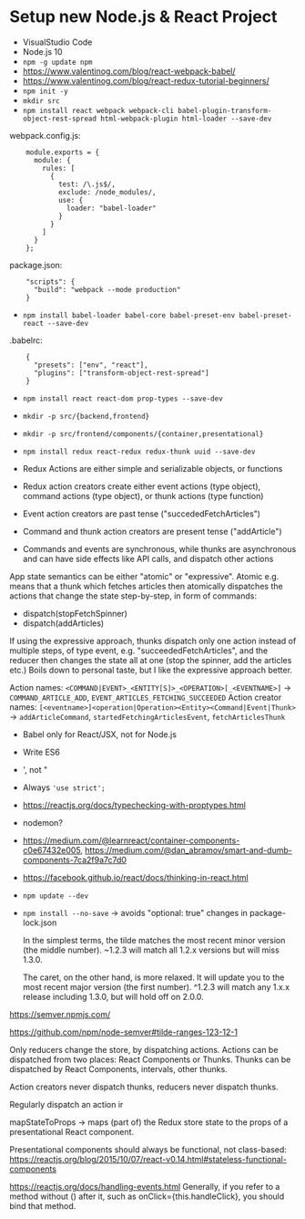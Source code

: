 # Setup new Node.js & React Project

- VisualStudio Code
- Node.js 10
- `npm -g update npm`
- https://www.valentinog.com/blog/react-webpack-babel/
- https://www.valentinog.com/blog/react-redux-tutorial-beginners/
- `npm init -y`
- `mkdir src`
- `npm install react webpack webpack-cli babel-plugin-transform-object-rest-spread html-webpack-plugin html-loader --save-dev`

webpack.config.js:
```
    module.exports = {
      module: {
        rules: [
          {
            test: /\.js$/,
            exclude: /node_modules/,
            use: {
              loader: "babel-loader"
            }
          }
        ]
      }
    };
```

package.json:
```
    "scripts": {
      "build": "webpack --mode production"
    }
```

- `npm install babel-loader babel-core babel-preset-env babel-preset-react --save-dev`

.babelrc:
```
    {
      "presets": ["env", "react"],
      "plugins": ["transform-object-rest-spread"]
    }
```

- `npm install react react-dom prop-types --save-dev`

- `mkdir -p src/{backend,frontend}`
- `mkdir -p src/frontend/components/{container,presentational}`

- `npm install redux react-redux redux-thunk uuid --save-dev`


- Redux Actions are either simple and serializable objects, or functions
- Redux action creators create either event actions (type object), command actions (type object), or thunk actions (type function)
- Event action creators are past tense ("succededFetchArticles")
- Command and thunk action creators are present tense ("addArticle")
- Commands and events are synchronous, while thunks are asynchronous and can have side effects like API calls, and dispatch other actions

App state semantics can be either "atomic" or "expressive". Atomic e.g. means that a thunk which fetches articles then atomically dispatches the actions that change the state step-by-step, in form of commands:
- dispatch(stopFetchSpinner)
- dispatch(addArticles)

If using the expressive approach, thunks dispatch only one action instead of multiple steps, of type event, e.g. "succeededFetchArticles", and the reducer then changes the state all at one (stop the spinner, add the articles etc.)
Boils down to personal taste, but I like the expressive approach better.

Action names: `<COMMAND|EVENT>_<ENTITY[S]>_<OPERATION>[_<EVENTNAME>]` -> `COMMAND_ARTICLE_ADD`, `EVENT_ARTICLES_FETCHING_SUCCEEDED`
Action creator names: `[<eventname>]<operation|Operation><Entity><Command|Event|Thunk>` -> `addArticleCommand`, `startedFetchingArticlesEvent`, `fetchArticlesThunk`



- Babel only for React/JSX, not for Node.js
- Write ES6
- ', not "
- Always `'use strict';`
- https://reactjs.org/docs/typechecking-with-proptypes.html
- nodemon?
- https://medium.com/@learnreact/container-components-c0e67432e005, https://medium.com/@dan_abramov/smart-and-dumb-components-7ca2f9a7c7d0
- https://facebook.github.io/react/docs/thinking-in-react.html
- `npm update --dev`
- `npm install --no-save` -> avoids "optional: true" changes in package-lock.json

    In the simplest terms, the tilde matches the most recent minor version (the middle number). ~1.2.3 will match all 1.2.x versions but will miss 1.3.0.

    The caret, on the other hand, is more relaxed. It will update you to the most recent major version (the first number). ^1.2.3 will match any 1.x.x release including 1.3.0, but will hold off on 2.0.0.

https://semver.npmjs.com/
  
https://github.com/npm/node-semver#tilde-ranges-123-12-1


Only reducers change the store, by dispatching actions. Actions can be dispatched from two places: React Components or Thunks. Thunks can be dispatched by React Components, intervals, other thunks.

Action creators never dispatch thunks, reducers never dispatch thunks. 

Regularly dispatch an action ir 

mapStateToProps -> maps (part of) the Redux store state to the props of a presentational React component.


Presentational components should always be functional, not class-based: https://reactjs.org/blog/2015/10/07/react-v0.14.html#stateless-functional-components

https://reactjs.org/docs/handling-events.html
Generally, if you refer to a method without () after it, such as onClick={this.handleClick}, you should bind that method.